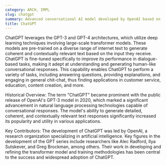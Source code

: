 ```yaml
---
category: ARCH, IMPL
slug: chatgpt
summary: Advanced conversational AI model developed by OpenAI based on the GPT architecture, designed to generate human-like text responses.
title: ChatGPT
---
```


ChatGPT leverages the GPT-3 and GPT-4 architectures, which utilize deep learning techniques involving large-scale transformer models. These models are pre-trained on a diverse range of internet text to generate coherent and contextually relevant text based on the input they receive. ChatGPT is fine-tuned specifically to improve its performance in dialogue-based tasks, making it adept at understanding and generating human-like conversational responses. This capability enables ChatGPT to perform a variety of tasks, including answering questions, providing explanations, and engaging in general chit-chat, thus finding applications in customer service, education, content creation, and more.

Historical Overview:
The term "ChatGPT" became prominent with the public release of OpenAI's GPT-3 model in 2020, which marked a significant advancement in natural language processing technologies capable of conversational responses. The model's ability to generate detailed, coherent, and contextually relevant text responses significantly increased its popularity and utility in various applications.

Key Contributors:
The development of ChatGPT was led by OpenAI, a research organization specializing in artificial intelligence. Key figures in the development of the GPT series include researchers like Alec Radford, Ilya Sutskever, and Greg Brockman, among others. Their work in developing and refining the transformer model and training methodologies has been central to the success and widespread adoption of ChatGPT.